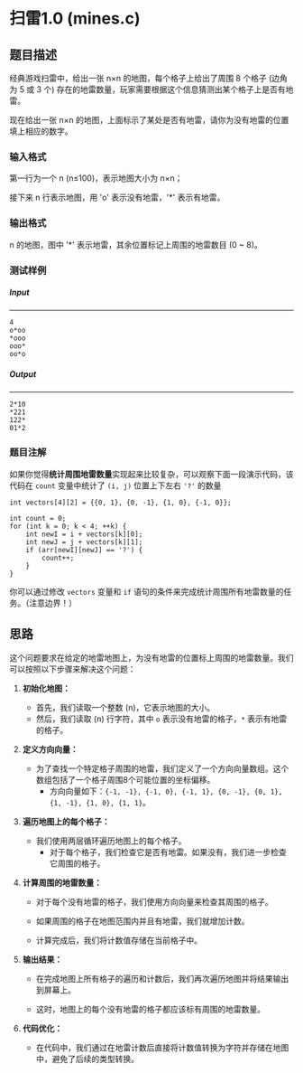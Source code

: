 # 扫雷1.0 (mines.c)

## 题目描述

经典游戏扫雷中，给出一张 n×n 的地图，每个格子上给出了周围 8 个格子 (边角为 5 或 3 个) 存在的地雷数量，玩家需要根据这个信息猜测出某个格子上是否有地雷。

现在给出一张 n×n 的地图，上面标示了某处是否有地雷，请你为没有地雷的位置填上相应的数字。

### 输入格式

第一行为一个 n (n≤100)，表示地图大小为 n×n；

接下来 n 行表示地图，用 'o' 表示没有地雷，'*' 表示有地雷。

### 输出格式

n 的地图，图中 '*' 表示地雷，其余位置标记上周围的地雷数目 (0 ~ 8)。

### 测试样例

##### Input

------

```
4
o*oo
*ooo
ooo*
oo*o
```

##### Output

------

```
2*10
*221
122*
01*2
```

### 题目注解

如果你觉得**统计周围地雷数量**实现起来比较复杂，可以观察下面一段演示代码，该代码在 `count` 变量中统计了 `(i, j)` 位置上下左右 `'?'` 的数量

```plain
int vectors[4][2] = {{0, 1}, {0, -1}, {1, 0}, {-1, 0}};

int count = 0;
for (int k = 0; k < 4; ++k) {
    int newI = i + vectors[k][0];
    int newJ = j + vectors[k][1];
    if (arr[newI][newJ] == '?') {
        count++;
    }
}
```

你可以通过修改 `vectors` 变量和 `if` 语句的条件来完成统计周围所有地雷数量的任务。（注意边界！）

## 思路

这个问题要求在给定的地雷地图上，为没有地雷的位置标上周围的地雷数量。我们可以按照以下步骤来解决这个问题：

1. **初始化地图：**
      - 首先，我们读取一个整数 \(n\)，它表示地图的大小。
      - 然后，我们读取 \(n\) 行字符，其中 `o` 表示没有地雷的格子，`*` 表示有地雷的格子。


2. **定义方向向量：**
      - 为了查找一个特定格子周围的地雷，我们定义了一个方向向量数组。这个数组包括了一个格子周围8个可能位置的坐标偏移。
        - 方向向量如下：`{-1, -1}, {-1, 0}, {-1, 1}, {0, -1}, {0, 1}, {1, -1}, {1, 0}, {1, 1}`。


3. **遍历地图上的每个格子：**
      - 我们使用两层循环遍历地图上的每个格子。
        - 对于每个格子，我们检查它是否有地雷。如果没有，我们进一步检查它周围的格子。


4. **计算周围的地雷数量：**

      - 对于每个没有地雷的格子，我们使用方向向量来检查其周围的格子。

      - 如果周围的格子在地图范围内并且有地雷，我们就增加计数。

      - 计算完成后，我们将计数值存储在当前格子中。


5. **输出结果：**

      - 在完成地图上所有格子的遍历和计数后，我们再次遍历地图并将结果输出到屏幕上。

      - 这时，地图上的每个没有地雷的格子都应该标有周围的地雷数量。


6. **代码优化：**
      - 在代码中，我们通过在地雷计数后直接将计数值转换为字符并存储在地图中，避免了后续的类型转换。
